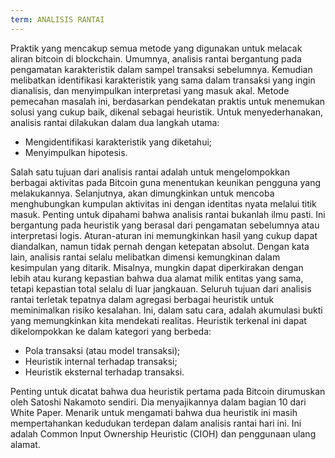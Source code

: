```yaml
---
term: ANALISIS RANTAI
---
```


Praktik yang mencakup semua metode yang digunakan untuk melacak aliran bitcoin di blockchain. Umumnya, analisis rantai bergantung pada pengamatan karakteristik dalam sampel transaksi sebelumnya. Kemudian melibatkan identifikasi karakteristik yang sama dalam transaksi yang ingin dianalisis, dan menyimpulkan interpretasi yang masuk akal. Metode pemecahan masalah ini, berdasarkan pendekatan praktis untuk menemukan solusi yang cukup baik, dikenal sebagai heuristik. Untuk menyederhanakan, analisis rantai dilakukan dalam dua langkah utama:
* Mengidentifikasi karakteristik yang diketahui;
* Menyimpulkan hipotesis.

Salah satu tujuan dari analisis rantai adalah untuk mengelompokkan berbagai aktivitas pada Bitcoin guna menentukan keunikan pengguna yang melakukannya. Selanjutnya, akan dimungkinkan untuk mencoba menghubungkan kumpulan aktivitas ini dengan identitas nyata melalui titik masuk. Penting untuk dipahami bahwa analisis rantai bukanlah ilmu pasti. Ini bergantung pada heuristik yang berasal dari pengamatan sebelumnya atau interpretasi logis. Aturan-aturan ini memungkinkan hasil yang cukup dapat diandalkan, namun tidak pernah dengan ketepatan absolut. Dengan kata lain, analisis rantai selalu melibatkan dimensi kemungkinan dalam kesimpulan yang ditarik. Misalnya, mungkin dapat diperkirakan dengan lebih atau kurang kepastian bahwa dua alamat milik entitas yang sama, tetapi kepastian total selalu di luar jangkauan. Seluruh tujuan dari analisis rantai terletak tepatnya dalam agregasi berbagai heuristik untuk meminimalkan risiko kesalahan. Ini, dalam satu cara, adalah akumulasi bukti yang memungkinkan kita mendekati realitas. Heuristik terkenal ini dapat dikelompokkan ke dalam kategori yang berbeda:
* Pola transaksi (atau model transaksi);
* Heuristik internal terhadap transaksi;
* Heuristik eksternal terhadap transaksi.

Penting untuk dicatat bahwa dua heuristik pertama pada Bitcoin dirumuskan oleh Satoshi Nakamoto sendiri. Dia menyajikannya dalam bagian 10 dari White Paper. Menarik untuk mengamati bahwa dua heuristik ini masih mempertahankan kedudukan terdepan dalam analisis rantai hari ini. Ini adalah Common Input Ownership Heuristic (CIOH) dan penggunaan ulang alamat.